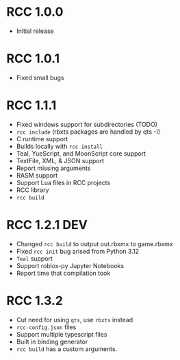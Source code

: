 # RCC 1.0.0
- Initial release
# RCC 1.0.1
- Fixed small bugs
# RCC 1.1.1
- Fixed windows support for subdirectories (TODO)
- `rcc include` (rbxts packages are handled by qts -I)
- C runtime support
- Builds locally with `rcc install`
- Teal, YueScript, and MoonScript core support
- TextFile, XML, & JSON support
- Report missing arguments
- RASM support
- Support Lua files in RCC projects
- RCC library 
- `rcc build`
# RCC 1.2.1 DEV
- Changed `rcc build` to output out.rbxmx to game.rbxmx
- Fixed `rcc init` bug arised from Python 3.12
- `Teal` support
- Support roblox-py Jupyter Notebooks
- Report time that compilation took
# RCC 1.3.2
- Cut need for using `qts`, use `rbxts` instead
- `rcc-config.json` files
- Support multiple typescript files
- Built in binding generator
- `rcc build` has a custom arguments.